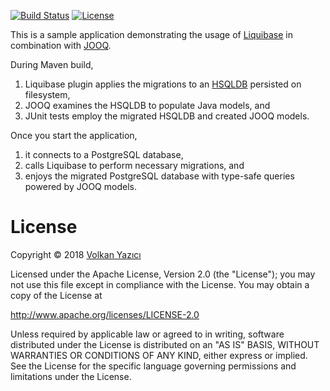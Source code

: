 [![Build Status](https://secure.travis-ci.org/vy/liquibase-jooq-demo.svg)](http://travis-ci.org/vy/liquibase-jooq-demo)
[![License](https://img.shields.io/github/license/vy/liquibase-jooq-demo.svg)](http://www.apache.org/licenses/LICENSE-2.0.txt)

This is a sample application demonstrating the usage of
[Liquibase](www.liquibase.org/) in combination with
[JOOQ](https://www.jooq.org/).

During Maven build,

1. Liquibase plugin applies the migrations to an [HSQLDB](http://hsqldb.org/)
   persisted on filesystem,
2. JOOQ examines the HSQLDB to populate Java models, and
3. JUnit tests employ the migrated HSQLDB and created JOOQ models.

Once you start the application,

1. it connects to a PostgreSQL database,
2. calls Liquibase to perform necessary migrations, and
3. enjoys the migrated PostgreSQL database with type-safe queries
   powered by JOOQ models.

# License

Copyright &copy; 2018 [Volkan Yazıcı](http://vlkan.com/)

Licensed under the Apache License, Version 2.0 (the "License");
you may not use this file except in compliance with the License.
You may obtain a copy of the License at

   http://www.apache.org/licenses/LICENSE-2.0

Unless required by applicable law or agreed to in writing, software
distributed under the License is distributed on an "AS IS" BASIS,
WITHOUT WARRANTIES OR CONDITIONS OF ANY KIND, either express or implied.
See the License for the specific language governing permissions and
limitations under the License.
